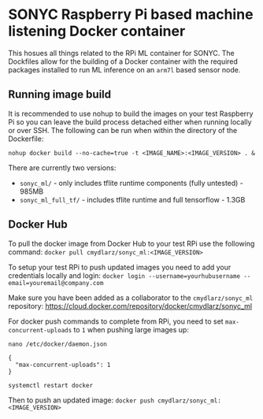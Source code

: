 # SONYC Raspberry Pi based machine listening Docker container
This hosues all things related to the RPi ML container for SONYC. The Dockfiles allow for the building of a Docker container with the required packages installed to run ML inference on an `arm7l` based sensor node.

## Running image build
It is recommended to use nohup to build the images on your test Raspberry Pi so you can leave the build process detached either when running locally or over SSH. The following can be run when within the directory of the Dockerfile:

`nohup docker build --no-cache=true -t <IMAGE_NAME>:<IMAGE_VERSION> . &`

There are currently two versions:
* `sonyc_ml/` - only includes tflite runtime components (fully untested) - 985MB
* `sonyc_ml_full_tf/` - includes tflite runtime and full tensorflow - 1.3GB

## Docker Hub
To pull the docker image from Docker Hub to your test RPi use the following command:
`docker pull cmydlarz/sonyc_ml:<IMAGE_VERSION>`

To setup your test RPi to push updated images you need to add your credentials locally and login:
`docker login --username=yourhubusername --email=youremail@company.com`

Make sure you have been added as a collaborator to the `cmydlarz/sonyc_ml` repository: https://cloud.docker.com/repository/docker/cmydlarz/sonyc_ml

For docker push commands to complete from RPi, you need to set `max-concurrent-uploads` to `1` when pushing large images up:

`nano /etc/docker/daemon.json`
```
{
  "max-concurrent-uploads": 1
}
```
`systemctl restart docker`

Then to push an updated image:
`docker push cmydlarz/sonyc_ml:<IMAGE_VERSION>`
